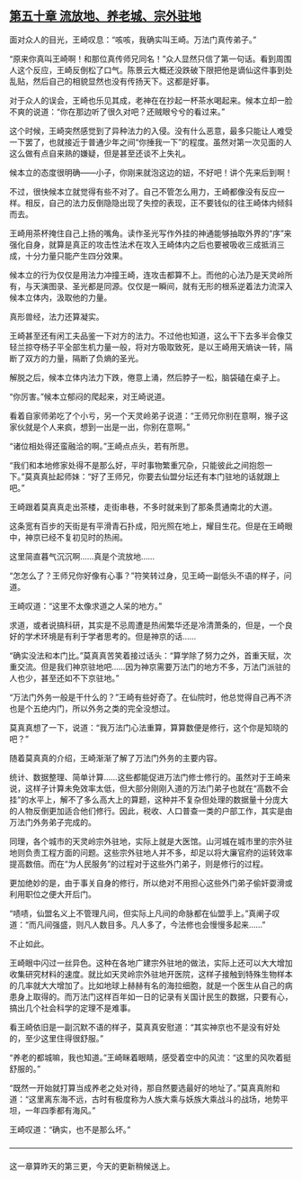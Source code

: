 ## [第五十章 流放地、养老城、宗外驻地](https://www.xxbiquge.com/11_11207/8846206.html)


  面对众人的目光，王崎叹息：“咳咳，我确实叫王崎。万法门真传弟子。”

  “原来你真叫王崎啊！和那位真传师兄同名！”众人显然只信了第一句话。看到周围人这个反应，王崎反倒松了口气。陈景云大概还没跌破下限把他是谪仙这件事到处乱贴，然后自己的相貌显然也没有传扬天下。这都是好事。

  对于众人的误会，王崎也乐见其成，老神在在抄起一杯茶水喝起来。候本立却一脸不爽的说道：“你在那边听了很久对吧？还贼眼兮兮的看过来。”

  这个时候，王崎突然感觉到了异种法力的入侵。没有什么恶意，最多只能让人难受一下罢了，也就接近于普通少年之间“你捶我一下”的程度。虽然对第一次见面的人这么做有点自来熟的嫌疑，但是甚至还谈不上失礼。

  候本立的态度很明确——小子，你刚来就泡这边的妞，不好吧！讲个先来后到啊！

  不过，很快候本立就觉得有些不对了。自己不管怎么用力，王崎都像没有反应一样。相反，自己的法力反倒隐隐出现了失控的表现，正不要钱似的往王崎体内倾斜而去。

  王崎用茶杯掩住自己上扬的嘴角。读作圣光写作外挂的神通能够抽取外界的“序”来强化自身，就算是真正的攻击性法术在攻入王崎体内之后也要被吸收三成抵消三成，十分力量只能产生四分效果。

  候本立的行为仅仅是用法力冲撞王崎，连攻击都算不上。而他的心法乃是天灵岭所有，与天演图录、圣光都是同源。仅仅是一瞬间，就有无形的根系逆着法力流深入候本立体内，汲取他的力量。

  真形兽经，法力还算凝实。

  王崎甚至还有闲工夫品鉴一下对方的法力。不过他也知道，这么干下去多半会像艾轻兰掠夺杨子平全部生机力量一般，将对方吸取致死，是以王崎用天熵诀一转，隔断了双方的力量，隔断了负熵的圣光。

  解脱之后，候本立体内法力下跌，倦意上涌，然后脖子一松，脑袋磕在桌子上。

  “你厉害。”候本立郁闷的爬起来，对王崎说道。

  看着自家师弟吃了个小亏，另一个天灵岭弟子说道：“王师兄你别在意啊，猴子这家伙就是个人来疯，想到一出是一出，你别在意啊。”

  “诸位相处得还蛮融洽的啊。”王崎点点头，若有所思。

  “我们和本地修家处得不是那么好，平时事物繁重冗杂，只能彼此之间抱怨一下。”莫真真扯起师妹：“好了王师兄，你要去仙盟分坛还有本门驻地的话就跟上吧。”

  王崎跟着莫真真走出茶楼，走街串巷，不多时就来到了那条贯通南北的大道。

  这条宽有百步的天街是有平滑青石扑成，阳光照在地上，耀目生花。但是在王崎眼中，神京已经不复初见时的热闹。

  这里简直暮气沉沉啊……真是个流放地……

  “怎怎么了？王师兄你好像有心事？”符笑转过身，见王崎一副低头不语的样子，问道。

  王崎叹道：“这里不太像求道之人呆的地方。”

  求道，或者说搞科研，其实是不忌周遭是热闹繁华还是冷清萧条的，但是，一个良好的学术环境是有利于学者思考的。但是神京的话……

  “确实没法和本门比。”莫真真苦笑着接过话头：“算学除了努力之外，首重天赋，次重交流。但是我们神京驻地吧……因为神京需要万法门的地方不多，万法门派驻的人也少，甚至还如不下京驻地。”

  “万法门外务一般是干什么的？”王崎有些好奇了。在仙院时，他总觉得自己再不济也是个五绝内门，所以外务之类的完全没想过。

  莫真真想了一下，说道：“我万法门心法重算，算算数便是修行，这个你是知晓的吧？”

  随着莫真真的介绍，王崎渐渐了解了万法门外务的主要内容。

  统计、数据整理、简单计算……这些都能促进万法门修士修行的。虽然对于王崎来说，这样子计算未免效率太低，但大部分刚刚入道的万法门弟子也就在“高数不会挂”的水平上，解不了多么高大上的算题，这种并不复杂但处理的数据量十分庞大的人物反倒更加适合他们修行。因此，税收、人口普查一类的户部工作，其实是由万法门外务弟子完成的。

  同理，各个城市的天灵岭宗外驻地，实际上就是大医馆。山河城在城市里的宗外驻地则负责工程方面的问题。这些宗外驻地人并不多，却足以将大廉官府的运转效率提高数倍。而在“为人民服务”的过程对于这些外门弟子，则是修行的过程。

  更加绝妙的是，由于事关自身的修行，所以绝对不用担心这些外门弟子偷奸耍滑或利用职位之便大开后门。

  “啧啧，仙盟名义上不管理凡间，但实际上凡间的命脉都在仙盟手上。”真阐子叹道：“而凡间强盛，则凡人数目多。凡人多了，今法修也会慢慢多起来……”

  不止如此。

  王崎眼中闪过一丝异色。这种在各地广建宗外驻地的做法，实际上还可以大大增加收集研究材料的速度。就比如天灵岭宗外驻地开医院，这样子接触到特殊生物样本的几率就大大增加了。比如地球上赫赫有名的海拉细胞，就是一个医生从自己的病患身上取得的。而万法门这样百年如一日的记录有关国计民生的数据，只要有心，搞出几个社会科学的定理不是难事。

  看王崎依旧是一副沉默不语的样子，莫真真安慰道：“其实神京也不是没有好处的，至少这里住得很舒服。”

  “养老的都城嘛，我也知道。”王崎眯着眼睛，感受着空中的风流：“这里的风吹着挺舒服的。”

  “既然一开始就打算当成养老之处对待，那自然要选最好的地址了。”莫真真附和道：“这里离东海不远，古时有极度称为人族大乘与妖族大乘战斗的战场，地势平坦，一年四季都有海风。”

  王崎叹道：“确实，也不是那么坏。”

  ————————————————————————————————————

  这一章算昨天的第三更，今天的更新稍候送上。
